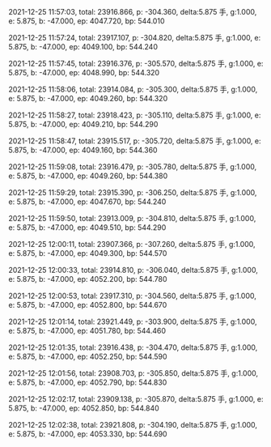 2021-12-25 11:57:03, total: 23916.866, p: -304.360, delta:5.875 手, g:1.000, e: 5.875, b: -47.000, ep: 4047.720, bp: 544.010

2021-12-25 11:57:24, total: 23917.107, p: -304.820, delta:5.875 手, g:1.000, e: 5.875, b: -47.000, ep: 4049.100, bp: 544.240

2021-12-25 11:57:45, total: 23916.376, p: -305.570, delta:5.875 手, g:1.000, e: 5.875, b: -47.000, ep: 4048.990, bp: 544.320

2021-12-25 11:58:06, total: 23914.084, p: -305.300, delta:5.875 手, g:1.000, e: 5.875, b: -47.000, ep: 4049.260, bp: 544.320

2021-12-25 11:58:27, total: 23918.423, p: -305.110, delta:5.875 手, g:1.000, e: 5.875, b: -47.000, ep: 4049.210, bp: 544.290

2021-12-25 11:58:47, total: 23915.517, p: -305.720, delta:5.875 手, g:1.000, e: 5.875, b: -47.000, ep: 4049.160, bp: 544.360

2021-12-25 11:59:08, total: 23916.479, p: -305.780, delta:5.875 手, g:1.000, e: 5.875, b: -47.000, ep: 4049.260, bp: 544.380

2021-12-25 11:59:29, total: 23915.390, p: -306.250, delta:5.875 手, g:1.000, e: 5.875, b: -47.000, ep: 4047.670, bp: 544.240

2021-12-25 11:59:50, total: 23913.009, p: -304.810, delta:5.875 手, g:1.000, e: 5.875, b: -47.000, ep: 4049.510, bp: 544.290

2021-12-25 12:00:11, total: 23907.366, p: -307.260, delta:5.875 手, g:1.000, e: 5.875, b: -47.000, ep: 4049.300, bp: 544.570

2021-12-25 12:00:33, total: 23914.810, p: -306.040, delta:5.875 手, g:1.000, e: 5.875, b: -47.000, ep: 4052.200, bp: 544.780

2021-12-25 12:00:53, total: 23917.310, p: -304.560, delta:5.875 手, g:1.000, e: 5.875, b: -47.000, ep: 4052.800, bp: 544.670

2021-12-25 12:01:14, total: 23921.449, p: -303.900, delta:5.875 手, g:1.000, e: 5.875, b: -47.000, ep: 4051.780, bp: 544.460

2021-12-25 12:01:35, total: 23916.438, p: -304.470, delta:5.875 手, g:1.000, e: 5.875, b: -47.000, ep: 4052.250, bp: 544.590

2021-12-25 12:01:56, total: 23908.703, p: -305.850, delta:5.875 手, g:1.000, e: 5.875, b: -47.000, ep: 4052.790, bp: 544.830

2021-12-25 12:02:17, total: 23909.138, p: -305.870, delta:5.875 手, g:1.000, e: 5.875, b: -47.000, ep: 4052.850, bp: 544.840

2021-12-25 12:02:38, total: 23921.808, p: -304.190, delta:5.875 手, g:1.000, e: 5.875, b: -47.000, ep: 4053.330, bp: 544.690